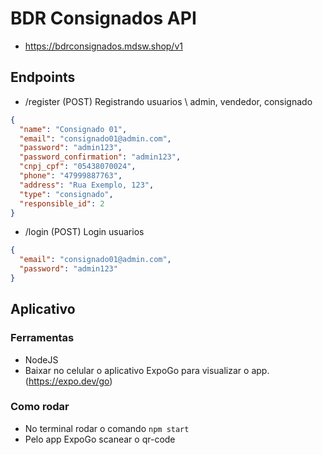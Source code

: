 # BDR Consignados API

- https://bdrconsignados.mdsw.shop/v1

## Endpoints

- /register (POST)
  Registrando usuarios \ admin, vendedor, consignado

```JSON
{
  "name": "Consignado 01",
  "email": "consignado01@admin.com",
  "password": "admin123",
  "password_confirmation": "admin123",
  "cnpj_cpf": "05438070024",
  "phone": "47999887763",
  "address": "Rua Exemplo, 123",
  "type": "consignado",
  "responsible_id": 2
}

```

- /login (POST)
  Login usuarios

```JSON
{
  "email": "consignado01@admin.com",
  "password": "admin123"
}
````
## Aplicativo
 
### Ferramentas
- NodeJS
- Baixar no celular o aplicativo ExpoGo para visualizar o app. (https://expo.dev/go)

### Como rodar

- No terminal rodar o comando ``npm start``
- Pelo app ExpoGo scanear o qr-code
